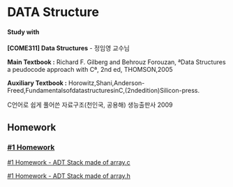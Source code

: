 # DATA Structure

#### Study with

**[COME311] Data Structures** - 정임영 교수님

**Main Textbook :** Richard F. Gilberg and Behrouz Forouzan, ªData Structures a peudocode approach with Cª, 2nd ed, THOMSON,2005    

**Auxiliary Textbook :** Horowitz,Shani,Anderson-Freed,FundamentalsofdatastructuresinC,(2ndedition)Silicon-press.  

C언어로 쉽게 풀어쓴 자료구조(천인국, 공용해) 생능출판사 2009  



## Homework

### [#1 Homework](#1_Homework.docx)

[#1 Homework - ADT Stack made of array.c ](StackADT.c)  

[#1 Homework - ADT Stack made of array.h](Stack.h)  

  
